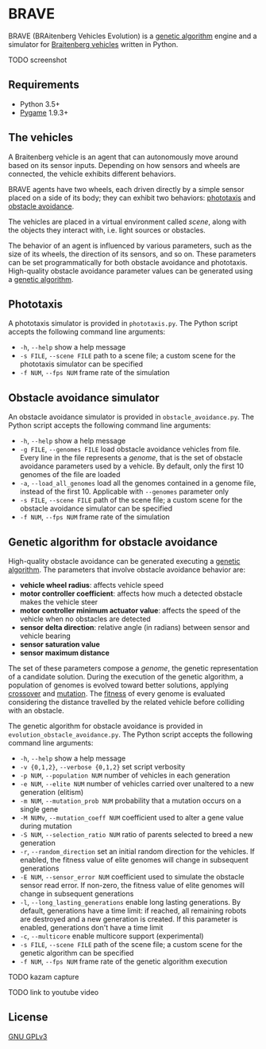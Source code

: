 # BRAVE

BRAVE (BRAitenberg Vehicles Evolution) is a [genetic algorithm](https://en.wikipedia.org/wiki/Genetic_algorithm) engine and a simulator for [Braitenberg vehicles](https://en.wikipedia.org/wiki/Braitenberg_vehicle) written in Python.

TODO screenshot

## Requirements

* Python 3.5+
* [Pygame](https://www.pygame.org/news) 1.9.3+

## The vehicles

A Braitenberg vehicle is an agent that can autonomously move around based on its sensor inputs.
Depending on how sensors and wheels are connected, the vehicle exhibits different behaviors.

BRAVE agents have two wheels, each driven directly by a simple sensor placed on a side of its body; they can exhibit two behaviors: [phototaxis](https://en.wikipedia.org/wiki/Phototaxis) and [obstacle avoidance](https://en.wikipedia.org/wiki/Obstacle_avoidance).

The vehicles are placed in a virtual environment called *scene*, along with the objects they interact with, i.e. light sources or obstacles.

The behavior of an agent is influenced by various parameters, such as the size of its wheels, the direction of its sensors, and so on. These parameters can be set programmatically for both obstacle avoidance and phototaxis. High-quality obstacle avoidance parameter values can be generated using a [genetic algorithm](https://en.wikipedia.org/wiki/Genetic_algorithm).

## Phototaxis

A phototaxis simulator is provided in `phototaxis.py`. The Python script accepts the following command line arguments:
* `-h`, `--help`   show a help message
* `-s FILE`, `--scene FILE`   path to a scene file; a custom scene for the phototaxis simulator can be specified
* `-f NUM`, `--fps NUM`   frame rate of the simulation

## Obstacle avoidance simulator

An obstacle avoidance simulator is provided in `obstacle_avoidance.py`. The Python script accepts the following command line arguments:
* `-h`, `--help`   show a help message
* `-g FILE`, `--genomes FILE`   load obstacle avoidance vehicles from file. Every line in the file represents a *genome*, that is the set of obstacle avoidance parameters used by a vehicle. By default, only the first 10 genomes of the file are loaded
* `-a`, `--load_all_genomes`   load all the genomes contained in a genome file, instead of the first 10. Applicable with `--genomes` parameter only
* `-s FILE`, `--scene FILE`   path of the scene file; a custom scene for the obstacle avoidance simulator can be specified
* `-f NUM`, `--fps NUM`   frame rate of the simulation

## Genetic algorithm for obstacle avoidance

High-quality obstacle avoidance can be generated executing a [genetic algorithm](https://en.wikipedia.org/wiki/Genetic_algorithm). The parameters that involve obstacle avoidance behavior are:

* **vehicle wheel radius**: affects vehicle speed
* **motor controller coefficient**: affects how much a detected obstacle makes the vehicle steer
* **motor controller minimum actuator value**: affects the speed of the vehicle when no obstacles are detected
* **sensor delta direction**: relative angle (in radians) between sensor and vehicle bearing
* **sensor saturation value**
* **sensor maximum distance**

The set of these parameters compose a *genome*, the genetic representation of a candidate solution. During the execution of the genetic algorithm, a population of genomes is evolved toward better solutions, applying [crossover](https://en.wikipedia.org/wiki/Crossover_(genetic_algorithm)) and [mutation](https://en.wikipedia.org/wiki/Mutation_(genetic_algorithm)). The [fitness](https://en.wikipedia.org/wiki/Fitness_function) of every genome is evaluated considering the distance travelled by the related vehicle before colliding with an obstacle.

The genetic algorithm for obstacle avoidance is provided in `evolution_obstacle_avoidance.py`. The Python script accepts the following command line arguments:

* `-h`, `--help`   show a help message
* `-v {0,1,2}`, `--verbose {0,1,2}`   set script verbosity
* `-p NUM`, `--population NUM`   number of vehicles in each generation
* `-e NUM`, `--elite NUM`   number of vehicles carried over unaltered to a new generation (elitism)
* `-m NUM`, `--mutation_prob NUM`   probability that a mutation occurs on a single gene
* `-M NUMv`, `--mutation_coeff NUM`   coefficient used to alter a gene value during mutation
* `-S NUM`, `--selection_ratio NUM`   ratio of parents selected to breed a new generation
* `-r`, `--random_direction`   set an initial random direction for the vehicles. If enabled, the fitness value of elite genomes will change in subsequent generations
* `-E NUM`, `--sensor_error NUM`   coefficient used to simulate the obstacle sensor read error. If non-zero, the fitness value of elite genomes will change in subsequent generations
* `-l`, `--long_lasting_generations`   enable long lasting generations. By default, generations have a time limit: if reached, all remaining robots are destroyed and a new generation is created. If this parameter is enabled, generations don't have a time limit
* `-c`, `--multicore`   enable multicore support (experimental)
* `-s FILE`, `--scene FILE`   path of the scene file; a custom scene for the genetic algorithm can be specified
* `-f NUM`, `--fps NUM`   frame rate of the genetic algorithm execution

TODO kazam capture

TODO link to youtube video

## License

[GNU GPLv3](LICENSE)

